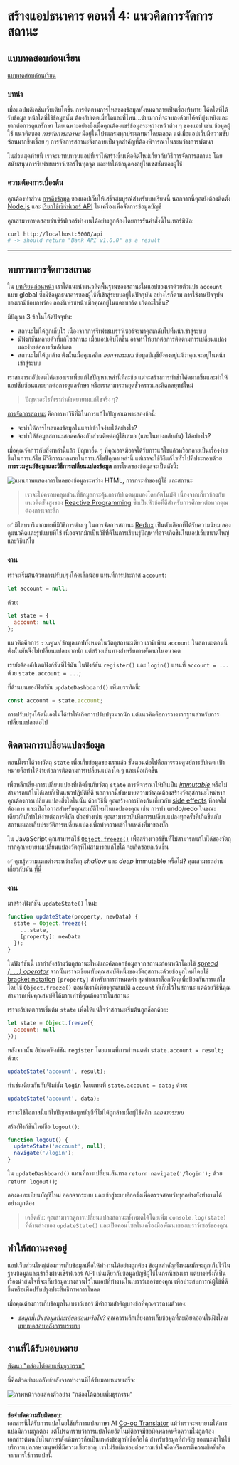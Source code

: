 <!--
CO_OP_TRANSLATOR_METADATA:
{
  "original_hash": "b46acf79da8550d76445eed00b06c878",
  "translation_date": "2025-10-03T13:03:50+00:00",
  "source_file": "7-bank-project/4-state-management/README.md",
  "language_code": "th"
}
-->
# สร้างแอปธนาคาร ตอนที่ 4: แนวคิดการจัดการสถานะ

## แบบทดสอบก่อนเรียน

[แบบทดสอบก่อนเรียน](https://ff-quizzes.netlify.app/web/quiz/47)

### บทนำ

เมื่อแอปพลิเคชันเว็บเติบโตขึ้น การติดตามการไหลของข้อมูลทั้งหมดกลายเป็นเรื่องท้าทาย โค้ดใดที่ได้รับข้อมูล หน้าใดที่ใช้ข้อมูลนั้น ต้องอัปเดตเมื่อใดและที่ไหน...ง่ายมากที่จะจบลงด้วยโค้ดที่ยุ่งเหยิงและยากต่อการดูแลรักษา โดยเฉพาะอย่างยิ่งเมื่อคุณต้องแชร์ข้อมูลระหว่างหน้าต่าง ๆ ของแอป เช่น ข้อมูลผู้ใช้ แนวคิดของ *การจัดการสถานะ* มีอยู่ในโปรแกรมทุกประเภทมาโดยตลอด แต่เมื่อแอปเว็บมีความซับซ้อนมากขึ้นเรื่อย ๆ การจัดการสถานะจึงกลายเป็นจุดสำคัญที่ต้องพิจารณาในระหว่างการพัฒนา

ในส่วนสุดท้ายนี้ เราจะมาทบทวนแอปที่เราได้สร้างขึ้นเพื่อคิดใหม่เกี่ยวกับวิธีการจัดการสถานะ โดยสนับสนุนการรีเฟรชเบราว์เซอร์ในทุกจุด และทำให้ข้อมูลคงอยู่ในเซสชันของผู้ใช้

### ความต้องการเบื้องต้น

คุณต้องทำส่วน [การดึงข้อมูล](../3-data/README.md) ของแอปเว็บให้เสร็จสมบูรณ์สำหรับบทเรียนนี้ นอกจากนี้คุณยังต้องติดตั้ง [Node.js](https://nodejs.org) และ [เรียกใช้เซิร์ฟเวอร์ API](../api/README.md) ในเครื่องเพื่อจัดการข้อมูลบัญชี

คุณสามารถทดสอบว่าเซิร์ฟเวอร์ทำงานได้อย่างถูกต้องโดยการรันคำสั่งนี้ในเทอร์มินัล:

```sh
curl http://localhost:5000/api
# -> should return "Bank API v1.0.0" as a result
```

---

## ทบทวนการจัดการสถานะ

ใน [บทเรียนก่อนหน้า](../3-data/README.md) เราได้แนะนำแนวคิดพื้นฐานของสถานะในแอปของเราด้วยตัวแปร `account` แบบ global ซึ่งมีข้อมูลธนาคารของผู้ใช้ที่เข้าสู่ระบบอยู่ในปัจจุบัน อย่างไรก็ตาม การใช้งานปัจจุบันของเรามีข้อบกพร่อง ลองรีเฟรชหน้าเมื่อคุณอยู่ในแดชบอร์ด เกิดอะไรขึ้น?

มีปัญหา 3 ข้อในโค้ดปัจจุบัน:

- สถานะไม่ได้ถูกเก็บไว้ เนื่องจากการรีเฟรชเบราว์เซอร์จะพาคุณกลับไปที่หน้าเข้าสู่ระบบ
- มีฟังก์ชันหลายตัวที่แก้ไขสถานะ เมื่อแอปเติบโตขึ้น อาจทำให้ยากต่อการติดตามการเปลี่ยนแปลงและง่ายต่อการลืมอัปเดต
- สถานะไม่ได้ถูกล้าง ดังนั้นเมื่อคุณคลิก *ออกจากระบบ* ข้อมูลบัญชียังคงอยู่แม้ว่าคุณจะอยู่ในหน้าเข้าสู่ระบบ

เราสามารถอัปเดตโค้ดของเราเพื่อแก้ไขปัญหาเหล่านี้ทีละข้อ แต่จะสร้างการทำซ้ำโค้ดมากขึ้นและทำให้แอปซับซ้อนและยากต่อการดูแลรักษา หรือเราสามารถหยุดชั่วคราวและคิดกลยุทธ์ใหม่

> ปัญหาอะไรที่เรากำลังพยายามแก้ไขจริง ๆ?

[การจัดการสถานะ](https://en.wikipedia.org/wiki/State_management) คือการหาวิธีที่ดีในการแก้ไขปัญหาเฉพาะสองข้อนี้:

- จะทำให้การไหลของข้อมูลในแอปเข้าใจง่ายได้อย่างไร?
- จะทำให้ข้อมูลสถานะสอดคล้องกับส่วนติดต่อผู้ใช้เสมอ (และในทางกลับกัน) ได้อย่างไร?

เมื่อคุณจัดการกับสิ่งเหล่านี้แล้ว ปัญหาอื่น ๆ ที่คุณอาจมีอาจได้รับการแก้ไขแล้วหรือกลายเป็นเรื่องง่ายขึ้นในการแก้ไข มีวิธีการมากมายในการแก้ไขปัญหาเหล่านี้ แต่เราจะใช้วิธีแก้ไขทั่วไปที่ประกอบด้วย **การรวมศูนย์ข้อมูลและวิธีการเปลี่ยนแปลงข้อมูล** การไหลของข้อมูลจะเป็นดังนี้:

![แผนภาพแสดงการไหลของข้อมูลระหว่าง HTML, การกระทำของผู้ใช้ และสถานะ](../../../../translated_images/data-flow.fa2354e0908fecc89b488010dedf4871418a992edffa17e73441d257add18da4.th.png)

> เราจะไม่ครอบคลุมส่วนที่ข้อมูลกระตุ้นการอัปเดตมุมมองโดยอัตโนมัติ เนื่องจากเกี่ยวข้องกับแนวคิดขั้นสูงของ [Reactive Programming](https://en.wikipedia.org/wiki/Reactive_programming) ซึ่งเป็นหัวข้อที่ดีสำหรับการศึกษาต่อหากคุณต้องการเจาะลึก

✅ มีไลบรารีมากมายที่มีวิธีการต่าง ๆ ในการจัดการสถานะ [Redux](https://redux.js.org) เป็นตัวเลือกที่ได้รับความนิยม ลองดูแนวคิดและรูปแบบที่ใช้ เนื่องจากมักเป็นวิธีที่ดีในการเรียนรู้ปัญหาที่อาจเกิดขึ้นในแอปเว็บขนาดใหญ่และวิธีแก้ไข

### งาน

เราจะเริ่มต้นด้วยการปรับปรุงโค้ดเล็กน้อย แทนที่การประกาศ `account`:

```js
let account = null;
```

ด้วย:

```js
let state = {
  account: null
};
```

แนวคิดคือการ *รวมศูนย์* ข้อมูลแอปทั้งหมดในวัตถุสถานะเดียว เรามีเพียง `account` ในสถานะตอนนี้ ดังนั้นมันจึงไม่เปลี่ยนแปลงมากนัก แต่สร้างเส้นทางสำหรับการพัฒนาในอนาคต

เรายังต้องอัปเดตฟังก์ชันที่ใช้มัน ในฟังก์ชัน `register()` และ `login()` แทนที่ `account = ...` ด้วย `state.account = ...`;

ที่ด้านบนของฟังก์ชัน `updateDashboard()` เพิ่มบรรทัดนี้:

```js
const account = state.account;
```

การปรับปรุงโค้ดนี้เองไม่ได้ทำให้เกิดการปรับปรุงมากนัก แต่แนวคิดคือการวางรากฐานสำหรับการเปลี่ยนแปลงต่อไป

## ติดตามการเปลี่ยนแปลงข้อมูล

ตอนนี้เราได้วางวัตถุ `state` เพื่อเก็บข้อมูลของเราแล้ว ขั้นตอนต่อไปคือการรวมศูนย์การอัปเดต เป้าหมายคือทำให้ง่ายต่อการติดตามการเปลี่ยนแปลงใด ๆ และเมื่อเกิดขึ้น

เพื่อหลีกเลี่ยงการเปลี่ยนแปลงที่เกิดขึ้นกับวัตถุ `state` การพิจารณาให้มันเป็น [*immutable*](https://en.wikipedia.org/wiki/Immutable_object) หรือไม่สามารถแก้ไขได้เลยก็เป็นแนวปฏิบัติที่ดี นอกจากนี้ยังหมายความว่าคุณต้องสร้างวัตถุสถานะใหม่หากคุณต้องการเปลี่ยนแปลงสิ่งใดในนั้น ด้วยวิธีนี้ คุณสร้างการป้องกันเกี่ยวกับ [side effects](https://en.wikipedia.org/wiki/Side_effect_(computer_science)) ที่อาจไม่ต้องการ และเปิดโอกาสสำหรับคุณสมบัติใหม่ในแอปของคุณ เช่น การทำ undo/redo ในขณะเดียวกันก็ทำให้ง่ายต่อการดีบัก ตัวอย่างเช่น คุณสามารถบันทึกการเปลี่ยนแปลงทุกครั้งที่เกิดขึ้นกับสถานะและเก็บประวัติการเปลี่ยนแปลงเพื่อทำความเข้าใจแหล่งที่มาของบั๊ก

ใน JavaScript คุณสามารถใช้ [`Object.freeze()`](https://developer.mozilla.org/docs/Web/JavaScript/Reference/Global_Objects/Object/freeze) เพื่อสร้างเวอร์ชันที่ไม่สามารถแก้ไขได้ของวัตถุ หากคุณพยายามเปลี่ยนแปลงวัตถุที่ไม่สามารถแก้ไขได้ จะเกิดข้อยกเว้นขึ้น

✅ คุณรู้ความแตกต่างระหว่างวัตถุ *shallow* และ *deep* immutable หรือไม่? คุณสามารถอ่านเกี่ยวกับมัน [ที่นี่](https://developer.mozilla.org/docs/Web/JavaScript/Reference/Global_Objects/Object/freeze#What_is_shallow_freeze)

### งาน

มาสร้างฟังก์ชัน `updateState()` ใหม่:

```js
function updateState(property, newData) {
  state = Object.freeze({
    ...state,
    [property]: newData
  });
}
```

ในฟังก์ชันนี้ เรากำลังสร้างวัตถุสถานะใหม่และคัดลอกข้อมูลจากสถานะก่อนหน้าโดยใช้ [*spread (`...`) operator*](https://developer.mozilla.org/docs/Web/JavaScript/Reference/Operators/Spread_syntax#Spread_in_object_literals) จากนั้นเราจะเขียนทับคุณสมบัติหนึ่งของวัตถุสถานะด้วยข้อมูลใหม่โดยใช้ [bracket notation](https://developer.mozilla.org/docs/Web/JavaScript/Guide/Working_with_Objects#Objects_and_properties) `[property]` สำหรับการกำหนดค่า สุดท้ายเราล็อกวัตถุเพื่อป้องกันการแก้ไขโดยใช้ `Object.freeze()` ตอนนี้เรามีเพียงคุณสมบัติ `account` ที่เก็บไว้ในสถานะ แต่ด้วยวิธีนี้คุณสามารถเพิ่มคุณสมบัติได้มากเท่าที่คุณต้องการในสถานะ

เราจะอัปเดตการเริ่มต้น `state` เพื่อให้แน่ใจว่าสถานะเริ่มต้นถูกล็อกด้วย:

```js
let state = Object.freeze({
  account: null
});
```

หลังจากนั้น อัปเดตฟังก์ชัน `register` โดยแทนที่การกำหนดค่า `state.account = result;` ด้วย:

```js
updateState('account', result);
```

ทำเช่นเดียวกันกับฟังก์ชัน `login` โดยแทนที่ `state.account = data;` ด้วย:

```js
updateState('account', data);
```

เราจะใช้โอกาสนี้แก้ไขปัญหาข้อมูลบัญชีที่ไม่ได้ถูกล้างเมื่อผู้ใช้คลิก *ออกจากระบบ*

สร้างฟังก์ชันใหม่ชื่อ `logout()`:

```js
function logout() {
  updateState('account', null);
  navigate('/login');
}
```

ใน `updateDashboard()` แทนที่การเปลี่ยนเส้นทาง `return navigate('/login');` ด้วย `return logout()`;

ลองลงทะเบียนบัญชีใหม่ ออกจากระบบ และเข้าสู่ระบบอีกครั้งเพื่อตรวจสอบว่าทุกอย่างยังทำงานได้อย่างถูกต้อง

> เคล็ดลับ: คุณสามารถดูการเปลี่ยนแปลงสถานะทั้งหมดได้โดยเพิ่ม `console.log(state)` ที่ด้านล่างของ `updateState()` และเปิดคอนโซลในเครื่องมือพัฒนาของเบราว์เซอร์ของคุณ

## ทำให้สถานะคงอยู่

แอปเว็บส่วนใหญ่ต้องการเก็บข้อมูลเพื่อให้ทำงานได้อย่างถูกต้อง ข้อมูลสำคัญทั้งหมดมักจะถูกเก็บไว้ในฐานข้อมูลและเข้าถึงผ่านเซิร์ฟเวอร์ API เช่นเดียวกับข้อมูลบัญชีผู้ใช้ในกรณีของเรา แต่บางครั้งก็เป็นเรื่องน่าสนใจที่จะเก็บข้อมูลบางส่วนไว้ในแอปที่ทำงานในเบราว์เซอร์ของคุณ เพื่อประสบการณ์ผู้ใช้ที่ดีขึ้นหรือเพื่อปรับปรุงประสิทธิภาพการโหลด

เมื่อคุณต้องการเก็บข้อมูลในเบราว์เซอร์ มีคำถามสำคัญบางข้อที่คุณควรถามตัวเอง:

- *ข้อมูลนี้เป็นข้อมูลที่ละเอียดอ่อนหรือไม่?* คุณควรหลีกเลี่ยงการเก็บข้อมูลที่ละเอียดอ่อนในฝั่งไคลเ
[แบบทดสอบหลังการบรรยาย](https://ff-quizzes.netlify.app/web/quiz/48)

## งานที่ได้รับมอบหมาย

[พัฒนา "กล่องโต้ตอบเพิ่มธุรกรรม"](assignment.md)

นี่คือตัวอย่างผลลัพธ์หลังจากทำงานที่ได้รับมอบหมายเสร็จ:

![ภาพหน้าจอแสดงตัวอย่าง "กล่องโต้ตอบเพิ่มธุรกรรม"](../../../../translated_images/dialog.93bba104afeb79f12f65ebf8f521c5d64e179c40b791c49c242cf15f7e7fab15.th.png)

---

**ข้อจำกัดความรับผิดชอบ**:  
เอกสารนี้ได้รับการแปลโดยใช้บริการแปลภาษา AI [Co-op Translator](https://github.com/Azure/co-op-translator) แม้ว่าเราจะพยายามให้การแปลมีความถูกต้อง แต่โปรดทราบว่าการแปลโดยอัตโนมัติอาจมีข้อผิดพลาดหรือความไม่ถูกต้อง เอกสารต้นฉบับในภาษาดั้งเดิมควรถือเป็นแหล่งข้อมูลที่เชื่อถือได้ สำหรับข้อมูลที่สำคัญ ขอแนะนำให้ใช้บริการแปลภาษามนุษย์ที่มีความเชี่ยวชาญ เราไม่รับผิดชอบต่อความเข้าใจผิดหรือการตีความผิดที่เกิดจากการใช้การแปลนี้